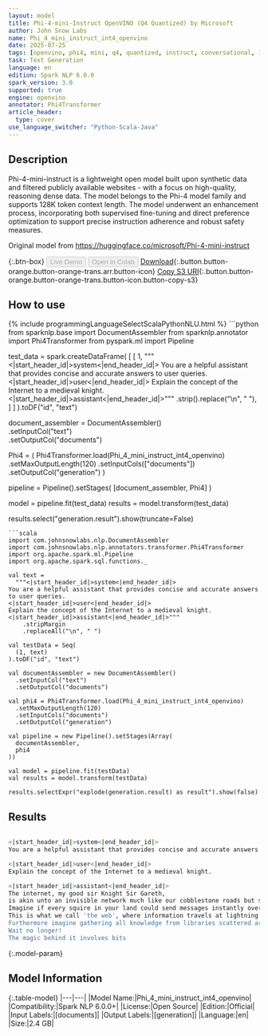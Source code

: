```yaml
---
layout: model
title: Phi-4-mini-Instruct OpenVINO (Q4 Quantized) by Microsoft
author: John Snow Labs
name: Phi_4_mini_instruct_int4_openvino
date: 2025-07-25
tags: [openvino, phi4, mini, q4, quantized, instruct, conversational, 128k, en, open_source]
task: Text Generation
language: en
edition: Spark NLP 6.0.0
spark_version: 3.0
supported: true
engine: openvino
annotator: Phi4Transformer
article_header:
  type: cover
use_language_switcher: "Python-Scala-Java"
---
```


## Description

Phi-4-mini-instruct is a lightweight open model built upon synthetic data and filtered publicly available websites - with a focus on high-quality, reasoning dense data. The model belongs to the Phi-4 model family and supports 128K token context length. The model underwent an enhancement process, incorporating both supervised fine-tuning and direct preference optimization to support precise instruction adherence and robust safety measures.

Original model from https://huggingface.co/microsoft/Phi-4-mini-instruct

{:.btn-box}
<button class="button button-orange" disabled>Live Demo</button>
<button class="button button-orange" disabled>Open in Colab</button>
[Download](https://s3.amazonaws.com/auxdata.johnsnowlabs.com/public/models/Phi_4_mini_instruct_int4_openvino_en_6.0.0_3.0_1753454352119.zip){:.button.button-orange.button-orange-trans.arr.button-icon}
[Copy S3 URI](s3://auxdata.johnsnowlabs.com/public/models/Phi_4_mini_instruct_int4_openvino_en_6.0.0_3.0_1753454352119.zip){:.button.button-orange.button-orange-trans.button-icon.button-copy-s3}

## How to use



<div class="tabs-box" markdown="1">
{% include programmingLanguageSelectScalaPythonNLU.html %}
```python
from sparknlp.base import DocumentAssembler
from sparknlp.annotator import Phi4Transformer
from pyspark.ml import Pipeline

test_data = spark.createDataFrame(
    [
        [
            1,
            """<|start_header_id|>system<|end_header_id|>
You are a helpful assistant that provides concise and accurate answers to user queries.
<|start_header_id|>user<|end_header_id|>
Explain the concept of the Internet to a medieval knight.
<|start_header_id|>assistant<|end_header_id|>"""
            .strip().replace("\n", " "),
        ]
    ]
).toDF("id", "text")

document_assembler = DocumentAssembler() \
    .setInputCol("text") \
    .setOutputCol("documents")

Phi4 = (
    Phi4Transformer.load(Phi_4_mini_instruct_int4_openvino)
    .setMaxOutputLength(120)
    .setInputCols(["documents"])
    .setOutputCol("generation")
)

pipeline = Pipeline().setStages(
    [document_assembler, Phi4]
)

model = pipeline.fit(test_data)
results = model.transform(test_data)

results.select("generation.result").show(truncate=False)

```
```scala
import com.johnsnowlabs.nlp.DocumentAssembler
import com.johnsnowlabs.nlp.annotators.transformer.Phi4Transformer
import org.apache.spark.ml.Pipeline
import org.apache.spark.sql.functions._

val text =
  """<|start_header_id|>system<|end_header_id|>
You are a helpful assistant that provides concise and accurate answers to user queries.
<|start_header_id|>user<|end_header_id|>
Explain the concept of the Internet to a medieval knight.
<|start_header_id|>assistant<|end_header_id|>"""
    .stripMargin
    .replaceAll("\n", " ")

val testData = Seq(
  (1, text)
).toDF("id", "text")

val documentAssembler = new DocumentAssembler()
  .setInputCol("text")
  .setOutputCol("documents")

val phi4 = Phi4Transformer.load(Phi_4_mini_instruct_int4_openvino)
  .setMaxOutputLength(120)
  .setInputCols("documents")
  .setOutputCol("generation")

val pipeline = new Pipeline().setStages(Array(
  documentAssembler,
  phi4
))

val model = pipeline.fit(testData)
val results = model.transform(testData)

results.selectExpr("explode(generation.result) as result").show(false)

```
</div>

## Results

```bash

<|start_header_id|>system<|end_header_id|>
You are a helpful assistant that provides concise and accurate answers to user queries.

<|start_header_id|>user<|end_header_id|>
Explain the concept of the Internet to a medieval knight.

<|start_header_id|>assistant<|end_header_id|>
The internet, my good sir Knight Sir Gareth,
is akin unto an invisible network much like our cobblestone roads but spanning across kingdoms far greater than any map you possess.
Imagine if every squire in your land could send messages instantly over vast distances without crossing paths or carrying physical missives on horseback! 
This is what we call 'the web', where information travels at lightning speed through unseen pathways known as cables buried deep below earth's surface connecting castles worldwide.
Furthermore imagine gathering all knowledge from libraries scattered around realms within moments using magical mirrors reflecting light instead...
Wait no longer!
The magic behind it involves bits

```

{:.model-param}
## Model Information

{:.table-model}
|---|---|
|Model Name:|Phi_4_mini_instruct_int4_openvino|
|Compatibility:|Spark NLP 6.0.0+|
|License:|Open Source|
|Edition:|Official|
|Input Labels:|[documents]|
|Output Labels:|[generation]|
|Language:|en|
|Size:|2.4 GB|
